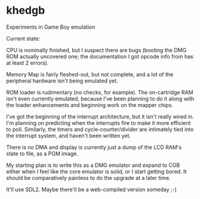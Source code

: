 # khedgb
Experiments in Game Boy emulation

Current state:

CPU is nominally finished, but I suspect there are bugs (booting the DMG ROM actually uncovered one; the documentation I got opcode info from has at least 2 errors).

Memory Map is fairly fleshed-out, but not complete, and a lot of the peripheral hardware isn't being emulated yet.

ROM loader is rudimentary (no checks, for example). The on-cartridge RAM isn't even currently emulated, because I've been planning to do it along with the loader enhancements and beginning work on the mapper chips.

I've got the beginning of the interrupt architecture, but it isn't really wired in. I'm planning on predicting when the interrupts fire to make it more efficient to poll. Similarly, the timers and cycle-counter/divider are intimately tied into the interrupt system, and haven't been written yet.

There is no DMA and display is currently just a dump of the LCD RAM's state to file, as a PGM image.

My starting plan is to write this as a DMG emulator and expand to CGB either when I feel like the core emulator is solid, or I start getting bored. It should be comparatively painless to do the upgrade at a later time.

It'll use SDL2. Maybe there'll be a web-compiled version someday ;-)

